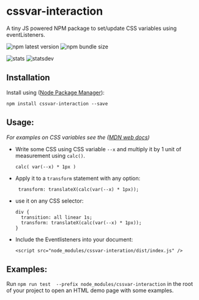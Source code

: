 # cssvar-interaction

A tiny JS powered NPM package to set/update CSS variables using eventListeners.

![npm latest version](https://img.shields.io/npm/v/cssvar-interaction.svg)
![npm bundle size](https://img.shields.io/bundlephobia/minzip/cssvar-interaction.svg)

![stats](https://david-dm.org/BillieBobbel23/cssvar-interaction/status.svg)
![statsdev](https://david-dm.org/BillieBobbel23/cssvar-interaction/dev-status.svg)

## Installation

Install using ([Node Package Manager](https://npmjs.com)): 

``npm install cssvar-interaction --save`` 

## Usage:

*For examples on CSS variables see the ([MDN web docs](https://developer.mozilla.org/en-US/docs/Web/CSS/var))*

* Write some CSS using CSS variable ``--x`` and multiply it by 1 unit of measurement using ``calc()``.

  `` calc( var(--x) * 1px ) ``

* Apply it to a ``transform`` statement with any option:

    `` transform: translateX(calc(var(--x) * 1px));``

* use it on any CSS selector:

  ``` 
  div {
    transition: all linear 1s;  
    transform: translateX(calc(var(--x) * 1px));
  }
  ```

* Include the Eventlisteners into your document: 

  `` <script src="node_modules/cssvar-interation/dist/index.js" /> ``
  
## Examples:

Run `` npm run test  --prefix node_modules/cssvar-interaction `` in the root of your project to open an HTML demo page with some examples.